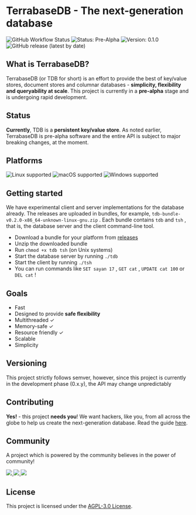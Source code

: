 # Terrabase**DB** - The next-generation database

![GitHub Workflow Status](https://img.shields.io/github/workflow/status/terrabasedb/terrabase/Tests?style=flat-square) ![Status: Pre-Alpha](https://img.shields.io/badge/Status-Pre--alpha-critical?style=flat-square) ![Version: 0.1.0](https://img.shields.io/badge/Development-Actively%20Developed-32CD32?style=flat-square) ![GitHub release (latest by date)](https://img.shields.io/github/v/tag/terrabasedb/terrabase.svg?style=flat-square)

## What is TerrabaseDB?

TerrabaseDB (or TDB for short) is an effort to provide the best of key/value stores, document stores and columnar databases - **simplicity, flexibility and queryability at scale**. This project is currently in a <b>pre-alpha</b> stage and is undergoing rapid development.

## Status

**Currently**, TDB is a **persistent key/value store**. 
As noted earlier, TerrabaseDB is pre-alpha software and the entire API is subject to major breaking changes, at the moment.

## Platforms

![Linux supported](https://img.shields.io/badge/Linux%20x86__64-supported%20✓-228B22?style=flat-square&logo=linux) ![macOS supported](https://img.shields.io/badge/macOS%20x86__64-supported%20✓-228B22?style=flat-square&logo=apple) ![Windows supported](https://img.shields.io/badge/Windows%20x86__64-supported%20✓-228B22?style=flat-square&logo=windows)

## Getting started

We have experimental client and server implementations for the database already.
The releases are uploaded in bundles, for example, `tdb-bundle-v0.2.0-x86_64-unknown-linux-gnu.zip` . Each bundle contains `tdb` and `tsh` , that is, the database server and the client command-line tool.

* Download a bundle for your platform from [releases](https://github.com/terrabasedb/terrabase/releases)
* Unzip the downloaded bundle
* Run `chmod +x tdb tsh` (on Unix systems)
* Start the database server by running `./tdb`
* Start the client by running `./tsh`
* You can run commands like `SET sayan 17` , `GET cat` , `UPDATE cat 100` or `DEL cat` !

## Goals

* Fast
* Designed to provide <b>safe flexibility</b>
* Multithreaded ✓
* Memory-safe ✓
* Resource friendly ✓
* Scalable
* Simplicity

## Versioning

This project strictly follows semver, however, since this project is currently in the development phase (0.x.y), the API may change unpredictably

## Contributing

**Yes!** - this project **needs you**! We want hackers, like you, from all across the globe to help us create the next-generation database. Read the guide [here](./CONTRIBUTING.md).

## Community

A project which is powered by the community believes in the power of community!
<html>
<a href="https://gitter.im/terrabasehq/community"><img src="https://img.shields.io/badge/CHAT%20ON-GITTER-ed1965?logo=gitter&style=for-the-badge"></img>
</a>
<a href="https://join.slack.com/t/terrabasedb/shared_invite/zt-fnkfgzf7-~WO~RzGUUvTiYV4iPAMiiQ"><img src="https://img.shields.io/badge/Discuss%20on-SLACK-4A154B?logo=slack&style=for-the-badge"></img>
</a><a href="https://discord.gg/QptWFdx"><img src="https://img.shields.io/badge/TALK-On%20Discord-7289DA?logo=discord&style=for-the-badge"></img>
</a>
</html>

## License

This project is licensed under the [AGPL-3.0 License](./LICENSE).
